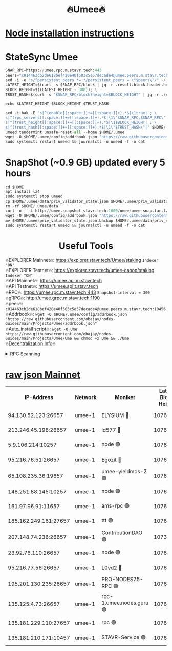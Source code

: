 <h1 align="center"> 🔥Umee🔥</h1>


[Node installation instructions](https://github.com/obajay/nodes-Guides/tree/main/Projects/Umee)
=
# StateSync Umee
```python
SNAP_RPC=https://umee.rpc.m.stavr.tech:443
peers="c014463cb2de618bef420e40f503c5e57decade4@umee.peers.m.stavr.tech:10456"
sed -i -e "s/^persistent_peers *=.*/persistent_peers = \"$peers\"/" ~/.umee/config/config.toml
LATEST_HEIGHT=$(curl -s $SNAP_RPC/block | jq -r .result.block.header.height); \
BLOCK_HEIGHT=$((LATEST_HEIGHT - 300)); \
TRUST_HASH=$(curl -s "$SNAP_RPC/block?height=$BLOCK_HEIGHT" | jq -r .result.block_id.hash)

echo $LATEST_HEIGHT $BLOCK_HEIGHT $TRUST_HASH

sed -i.bak -E "s|^(enable[[:space:]]+=[[:space:]]+).*$|\1true| ; \
s|^(rpc_servers[[:space:]]+=[[:space:]]+).*$|\1\"$SNAP_RPC,$SNAP_RPC\"| ; \
s|^(trust_height[[:space:]]+=[[:space:]]+).*$|\1$BLOCK_HEIGHT| ; \
s|^(trust_hash[[:space:]]+=[[:space:]]+).*$|\1\"$TRUST_HASH\"|" $HOME/.umee/config/config.toml
umeed tendermint unsafe-reset-all --home $HOME/.umee
wget -O $HOME/.umee/config/addrbook.json "https://raw.githubusercontent.com/obajay/nodes-Guides/main/Projects/Umee/addrbook.json"
sudo systemctl restart umeed && journalctl -u umeed -f -o cat
```
# SnapShot (~0.9 GB) updated every 5 hours
```python
cd $HOME
apt install lz4
sudo systemctl stop umeed
cp $HOME/.umee/data/priv_validator_state.json $HOME/.umee/priv_validator_state.json.backup
rm -rf $HOME/.umee/data
curl -o - -L http://umee.snapshot.stavr.tech:1000/umee/umee-snap.tar.lz4 | lz4 -c -d - | tar -x -C $HOME/.umee --strip-components 2
wget -O $HOME/.umee/config/addrbook.json "https://raw.githubusercontent.com/obajay/nodes-Guides/main/Projects/Umee/addrbook.json"
mv $HOME/.umee/priv_validator_state.json.backup $HOME/.umee/data/priv_validator_state.json
sudo systemctl restart umeed && journalctl -u umeed -f -o cat
```
 <h1 align="center"> Useful Tools</h1>

🔥EXPLORER Mainnet🔥:      https://explorer.stavr.tech/Umee/staking             `Indexer "ON"` \
🔥EXPLORER Testnet🔥:        https://explorer.stavr.tech/umee-canon/staking      `Indexer "ON"` \
🔥API Mainnet🔥:                   https://umee.api.m.stavr.tech \
🔥API Testnet🔥:                     https://umee.api.t.stavr.tech \
🔥RPC🔥:                           https://umee.rpc.m.stavr.tech:443                     `Snapshot-interval = 300` \
🔥gRPC🔥:                              http://umee.grpc.m.stavr.tech:1190 \
🔥peer🔥:                     `c014463cb2de618bef420e40f503c5e57decade4@umee.peers.m.stavr.tech:10456` \
🔥Addrbook🔥:    ```wget -O $HOME/.umee/config/addrbook.json "https://raw.githubusercontent.com/obajay/nodes-Guides/main/Projects/Umee/addrbook.json"``` \
🔥Auto_install script🔥: ```wget -O Ume https://raw.githubusercontent.com/obajay/nodes-Guides/main/Projects/Umee/Ume && chmod +x Ume && ./Ume``` \
🔥[Decentralization Info](https://github.com/obajay/StateSync-snapshots/tree/main/Projects/Umee/Decentralization)🔥

<details>
<summary>RPC Scanning</summary>

<h2 align="center"> We scan nodes in real time every 4 hours. And we provide the final result of RPC endpoints.
We cannot influence the operation of these nodes in any way. </h2>


```python
If Voting Power is higher than 0 --> then the Node is a validator of the network and may be subject to attack and be a potential threat to the chain.
```
```python
We marked such validators with a red symbol
```

</details>

[raw json Mainnet](https://rpc-check.umeem.stavr.tech/umeem/rpc-umeem-result.json)
=



<table><tr><th>IP-Address</th><th>Network</th><th>Moniker</th><th>Latest Block Height</th><th>Earliest Block Height</th><th>Catching Up</th><th>Tx Index</th><th>Voting Power</th><th>Scan Time</th></tr><tr><td>94.130.52.123:26657</td><td>umee-1</td><td>ELYSIUM 🔴</td><td>10761221</td><td>3216011</td><td>False</td><td>on</td><td>23146859</td><td>2024-02-26T04:39:34.981590429UTC</td></tr><tr><td>213.246.45.198:26657</td><td>umee-1</td><td>id577 🔴</td><td>10761209</td><td>7100001</td><td>False</td><td>on</td><td>35115952</td><td>2024-02-26T04:38:23.783164044UTC</td></tr><tr><td>5.9.106.214:10257</td><td>umee-1</td><td>node 🟢</td><td>10761217</td><td>7942001</td><td>False</td><td>on</td><td>0</td><td>2024-02-26T04:39:11.805933630UTC</td></tr><tr><td>95.216.76.51:26657</td><td>umee-1</td><td>Egozit 🔴</td><td>10761221</td><td>8262001</td><td>False</td><td>off</td><td>38405844</td><td>2024-02-26T04:39:34.673624151UTC</td></tr><tr><td>65.108.235.36:19657</td><td>umee-1</td><td>umee-yieldmos-2 🟢</td><td>10761203</td><td>9575548</td><td>False</td><td>on</td><td>0</td><td>2024-02-26T04:37:45.754493014UTC</td></tr><tr><td>148.251.88.145:10257</td><td>umee-1</td><td>node 🟢</td><td>10761209</td><td>10179652</td><td>False</td><td>on</td><td>0</td><td>2024-02-26T04:38:21.403051384UTC</td></tr><tr><td>161.97.96.91:11657</td><td>umee-1</td><td>ams-rpc 🟢</td><td>10761225</td><td>10352001</td><td>False</td><td>on</td><td>0</td><td>2024-02-26T04:39:58.041176405UTC</td></tr><tr><td>185.162.249.161:27657</td><td>umee-1</td><td>ttt 🟢</td><td>10761215</td><td>10381617</td><td>False</td><td>on</td><td>0</td><td>2024-02-26T04:39:01.101422562UTC</td></tr><tr><td>207.148.74.236:26657</td><td>umee-1</td><td>ContributionDAO 🟢</td><td>10738676</td><td>10484838</td><td>False</td><td>off</td><td>0</td><td>2024-02-26T04:39:44.529220142UTC</td></tr><tr><td>23.92.76.110:26657</td><td>umee-1</td><td>node 🟢</td><td>10761229</td><td>10526001</td><td>False</td><td>on</td><td>0</td><td>2024-02-26T04:40:19.368948558UTC</td></tr><tr><td>95.216.77.56:26657</td><td>umee-1</td><td>L0vd2 🔴</td><td>10761225</td><td>10661225</td><td>False</td><td>off</td><td>38362992</td><td>2024-02-26T04:39:57.715585767UTC</td></tr><tr><td>195.201.130.235:26657</td><td>umee-1</td><td>PRO-NODES75-RPC 🟢</td><td>10761217</td><td>10676285</td><td>False</td><td>on</td><td>0</td><td>2024-02-26T04:39:09.512610476UTC</td></tr><tr><td>135.125.4.73:26657</td><td>umee-1</td><td>rpc-1.umee.nodes.guru 🟢</td><td>10761222</td><td>10691018</td><td>False</td><td>on</td><td>0</td><td>2024-02-26T04:39:37.318493763UTC</td></tr><tr><td>135.181.229.110:27657</td><td>umee-1</td><td>rpc 🟢</td><td>10761206</td><td>10754071</td><td>False</td><td>on</td><td>0</td><td>2024-02-26T04:38:08.758776555UTC</td></tr><tr><td>135.181.210.171:10457</td><td>umee-1</td><td>STAVR-Service 🟢</td><td>10761223</td><td>10758827</td><td>False</td><td>on</td><td>0</td><td>2024-02-26T04:39:44.878727762UTC</td></tr></table>
